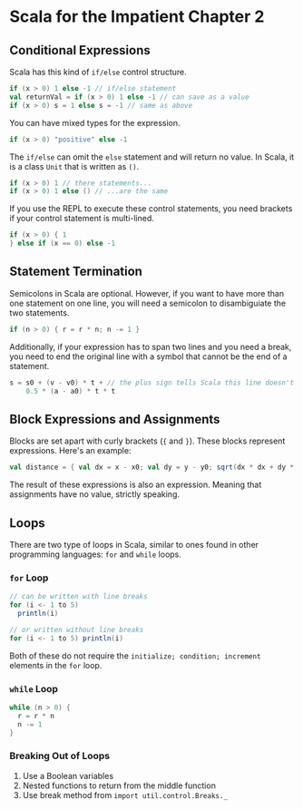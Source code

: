 # Scala for the Impatient Chapter 2

## Conditional Expressions

Scala has this kind of `if/else` control structure.

```Scala
if (x > 0) 1 else -1 // if/else statement
val returnVal = if (x > 0) 1 else -1 // can save as a value
if (x > 0) s = 1 else s = -1 // same as above
```

You can have mixed types for the expression.

```Scala
if (x > 0) "positive" else -1
```

The `if/else` can omit the `else` statement and will return no value. In Scala,
it is a class `Unit` that is written as `()`. 

```Scala
if (x > 0) 1 // there statements...
if (x > 0) 1 else () // ...are the same
```

If you use the REPL to execute these control statements, you need brackets if
your control statement is multi-lined.

```Scala
if (x > 0) { 1
} else if (x == 0) else -1
```

## Statement Termination

Semicolons in Scala are optional. However, if you want to have more than one
statement on one line, you will need a semicolon to disambiguiate the two
statements.

```Scala
if (n > 0) { r = r * n; n -= 1 }
```

Additionally, if your expression has to span two lines and you need a break, you
need to end the original line with a symbol that cannot be the end of a
statement.

```Scala
s = s0 + (v - v0) * t + // the plus sign tells Scala this line doesn't end
    0.5 * (a - a0) * t * t
```

## Block Expressions and Assignments

Blocks are set apart with curly brackets (`{` and `}`). These blocks represent
expressions. Here's an example:

```Scala
val distance = { val dx = x - x0; val dy = y - y0; sqrt(dx * dx + dy * dy) }
```

The result of these expressions is also an expression. Meaning that assignments
have no value, strictly speaking.

## Loops

There are two type of loops in Scala, similar to ones found in other programming
languages: `for` and `while` loops.

### `for` Loop

```Scala
// can be written with line breaks
for (i <- 1 to 5)
  println(i)

// or written without line breaks
for (i <- 1 to 5) println(i)
```

Both of these do not require the `initialize; condition; increment` elements in
the `for` loop.

### `while` Loop

```Scala
while (n > 0) {
  r = r * n
  n -= 1
}
```

### Breaking Out of Loops

1. Use a Boolean variables
2. Nested functions to return from the middle function
3. Use break method from `import util.control.Breaks._`
